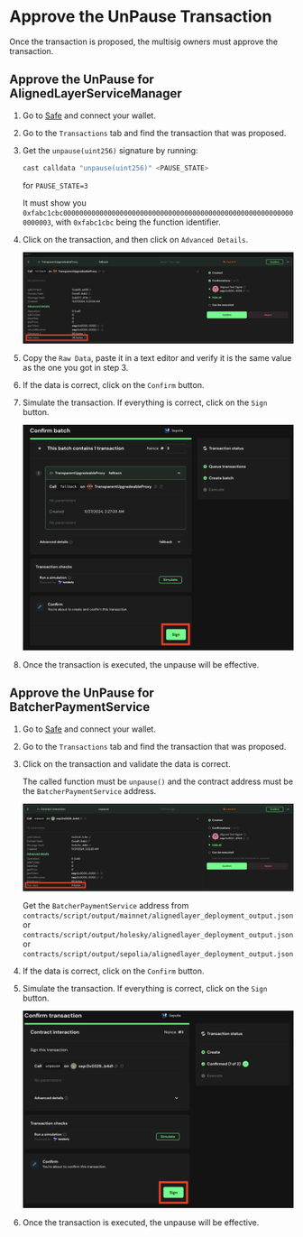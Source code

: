 # Approve the UnPause Transaction

Once the transaction is proposed, the multisig owners must approve the transaction.

## Approve the UnPause for AlignedLayerServiceManager

1. Go to [Safe](https://app.safe.global/home) and connect your wallet.

2. Go to the `Transactions` tab and find the transaction that was proposed.

3. Get the ```unpause(uint256)``` signature by running:

   ```bash
   cast calldata "unpause(uint256)" <PAUSE_STATE>
   ```

   for ```PAUSE_STATE=3```

   It must show you ```0xfabc1cbc0000000000000000000000000000000000000000000000000000000000000003```, with ```0xfabc1cbc``` being the function identifier.

4. Click on the transaction, and then click on ```Advanced Details```.

    ![Check details](images/4_b_2_approve_unpause_1.png)

5. Copy the ```Raw Data```, paste it in a text editor and verify it is the same value as the one you got in step 3.

6. If the data is correct, click on the `Confirm` button.

7. Simulate the transaction. If everything is correct, click on the `Sign` button.

   ![Sign transaction](images/4_b_2_approve_unpause_2.png)

8. Once the transaction is executed, the unpause will be effective.

## Approve the UnPause for BatcherPaymentService

1. Go to [Safe](https://app.safe.global/home) and connect your wallet.

2. Go to the `Transactions` tab and find the transaction that was proposed.

3. Click on the transaction and validate the data is correct. 

    The called function must be `unpause()` and the contract address must be the `BatcherPaymentService` address.

   ![Check details](images/4_b_2_approve_unpause_3.png)

   Get the `BatcherPaymentService` address from ```contracts/script/output/mainnet/alignedlayer_deployment_output.json``` or ```contracts/script/output/holesky/alignedlayer_deployment_output.json``` or ```contracts/script/output/sepolia/alignedlayer_deployment_output.json```

4. If the data is correct, click on the `Confirm` button.

5. Simulate the transaction. If everything is correct, click on the `Sign` button.

   ![Sign transaction](images/4_b_2_approve_unpause_4.png)

6. Once the transaction is executed, the unpause will be effective.